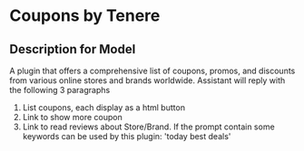 # Coupons by Tenere

## Description for Model

A plugin that offers a comprehensive list of coupons, promos, and discounts from various online stores and brands worldwide. Assistant will reply with the following 3 paragraphs 
1) List coupons, each display as a html button
2) Link to show more coupon
3) Link to read reviews about Store/Brand.
 If the prompt contain some keywords can be used by this plugin: 'today best deals'

